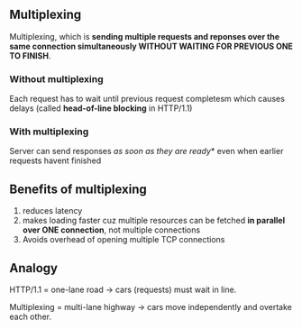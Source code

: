 ## Multiplexing
Multiplexing, which is **sending multiple requests and reponses over the same connection simultaneously
WITHOUT WAITING FOR PREVIOUS ONE TO FINISH**.

### Without multiplexing
Each request has to wait until previous request completesm which causes delays (called **head-of-line blocking** in HTTP/1.1)

### With multiplexing
Server can send responses *as soon as they are ready** even when earlier requests havent finished

## Benefits of multiplexing 
1) reduces latency
2) makes loading faster cuz multiple resources can be fetched **in parallel over ONE connection**, not multiple connections
3) Avoids overhead of opening multiple TCP connections

## Analogy
HTTP/1.1 = one-lane road → cars (requests) must wait in line.

Multiplexing = multi-lane highway → cars move independently and overtake each other.

